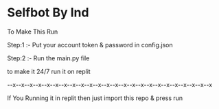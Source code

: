 # Selfbot By Ind
To Make This Run

Step:1 :- Put your account token & password in config.json


Step:2 :- Run the main.py file

to make it 24/7 run it on replit


--x--x--x--x--x--x--x--x--x--x--x--x--x--x--x--x--x--x--x--x--x--x--x--x

If You Running it in replit then just import this repo & press run
